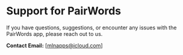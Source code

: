 # Support for PairWords

If you have questions, suggestions, or encounter any issues with the PairWords app, please reach out to us.

**Contact Email:** [mlnapps@icloud.com]
